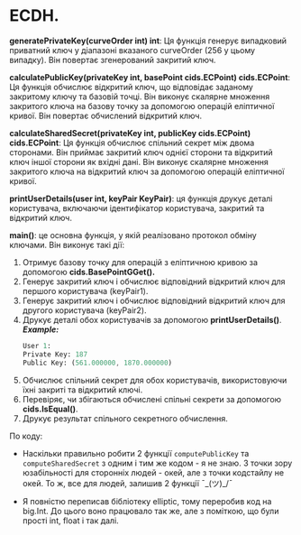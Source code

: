 # ECDH.
**generatePrivateKey(curveOrder int) int**: Ця функція генерує випадковий приватний ключ у діапазоні вказаного curveOrder (256 у цьому випадку). Він повертає згенерований закритий ключ.

**calculatePublicKey(privateKey int, basePoint cids.ECPoint) cids.ECPoint**: Ця функція обчислює відкритий ключ, що відповідає заданому закритому ключу та базовій точці. Він виконує скалярне множення закритого ключа на базову точку за допомогою операцій еліптичної кривої. Він повертає обчислений відкритий ключ.

**calculateSharedSecret(privateKey int, publicKey cids.ECPoint) cids.ECPoint**: Ця функція обчислює спільний секрет між двома сторонами. Він приймає закритий ключ однієї сторони та відкритий ключ іншої сторони як вхідні дані. Він виконує скалярне множення закритого ключа на відкритий ключ за допомогою операцій еліптичної кривої. 

**printUserDetails(user int, keyPair KeyPair)**: ця функція друкує деталі користувача, включаючи ідентифікатор користувача, закритий та відкритий ключ.

**main()**: це основна функція, у якій реалізовано протокол обміну ключами. Він виконує такі дії:


1. Отримує базову точку для операцій з еліптичною кривою за допомогою **cids.BasePointGGet().**
2. Генерує закритий ключ і обчислює відповідний відкритий ключ для першого користувача (keyPair1).
3. Генерує закритий ключ і обчислює відповідний відкритий ключ для другого користувача (keyPair2).
4. Друкує деталі обох користувачів за допомогою **printUserDetails()**.
***Example:***
    ``` mathematica
    User 1:
    Private Key: 187
    Public Key: (561.000000, 1870.000000)
    ```
5. Обчислює спільний секрет для обох користувачів, використовуючи їхні закриті та відкритий ключі.
6. Перевіряє, чи збігаються обчислені спільні секрети за допомогою **cids.IsEqual()**.
7. Друкує результат спільного секретного обчислення.

По коду:
- Наскільки правильно робити 2 функції `computePublicKey` та `computeSharedSecret` з одним і тим же кодом - я не знаю. З точки зору юзабільності для сторонніх людей - окей, але з точки кодстайлу не окей. То ж, все для людей, залишив 2 функції ¯\_(ツ)_/¯

- Я повністю переписав бібліотеку elliptic, тому переробив код на big.Int. До цього воно працювало так же, але з поміткою, що були прості int, float і так далі.
